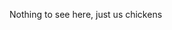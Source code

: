 Nothing to see here, just us chickens

<!---
j-syn/j-syn is a ✨ special ✨ repository because its `README.md` (this file) appears on your GitHub profile.
You can click the Preview link to take a look at your changes.
--->
